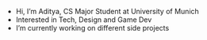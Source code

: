 -  Hi, I’m Aditya, CS Major Student at University of Munich
-  Interested in Tech, Design and Game Dev
-  I’m currently working on different side projects



